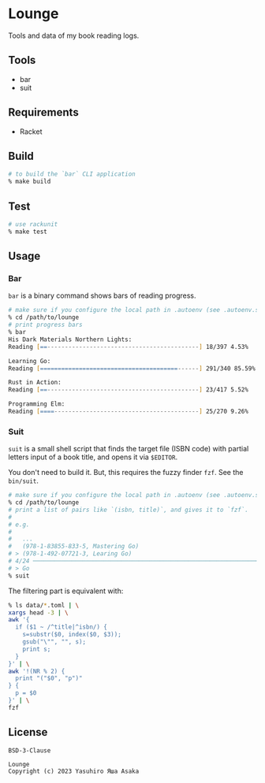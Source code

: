 # Lounge

Tools and data of my book reading logs.

## Tools

* bar
* suit


## Requirements

* Racket


## Build

```zsh
# to build the `bar` CLI application
% make build
```


## Test

```zsh
# use rackunit
% make test
```


## Usage

### Bar

`bar` is a binary command shows bars of reading progress.

```zsh
# make sure if you configure the local path in .autoenv (see .autoenv.sample)
% cd /path/to/lounge
# print progress bars
% bar
His Dark Materials Northern Lights:
Reading [==-------------------------------------------] 18/397 4.53%

Learning Go:
Reading [=======================================------] 291/340 85.59%

Rust in Action:
Reading [==-------------------------------------------] 23/417 5.52%

Programming Elm:
Reading [====-----------------------------------------] 25/270 9.26%
```

### Suit

`suit` is a small shell script that finds the target file (ISBN code) with
partial letters input of a book title, and opens it via `$EDITOR`.

You don't need to build it. But, this requires the fuzzy finder `fzf`.
See the `bin/suit`.

```zsh
# make sure if you configure the local path in .autoenv (see .autoenv.sample)
% cd /path/to/lounge
# print a list of pairs like `(isbn, title)`, and gives it to `fzf`.
#
# e.g.
#
#   ...
#   (978-1-83855-833-5, Mastering Go)
# > (978-1-492-07721-3, Learing Go)
# 4/24 ───────────────────────────────────────────────────────────────────────
# > Go
% suit
```

The filtering part is equivalent with:

```zsh
% ls data/*.toml | \
xargs head -3 | \
awk '{
  if ($1 ~ /^title|^isbn/) {
    s=substr($0, index($0, $3));
    gsub("\"", "", s);
    print s;
  }
}' | \
awk '!(NR % 2) {
  print "("$0", "p")"
} {
  p = $0
}' | \
fzf
```


## License

`BSD-3-Clause`

```txt
Lounge
Copyright (c) 2023 Yasuhiro Яша Asaka
```
